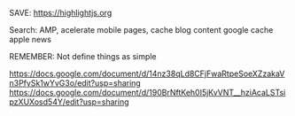 SAVE:
  https://highlightjs.org

Search:
  AMP, acelerate mobile pages, cache blog content google cache
  apple news

REMEMBER:
  Not define things as simple

https://docs.google.com/document/d/14nz38qLd8CFjFwaRtpeSoeXZzakaVn3PfySk1wYvG3o/edit?usp=sharing
https://docs.google.com/document/d/190BrNftKeh0I5jKvVNT__hziAcaLSTsipzXUXosd54Y/edit?usp=sharing
